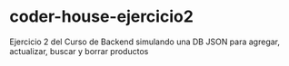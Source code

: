 # coder-house-ejercicio2
Ejercicio 2 del Curso de Backend simulando una DB JSON para agregar, actualizar, buscar y borrar productos 
